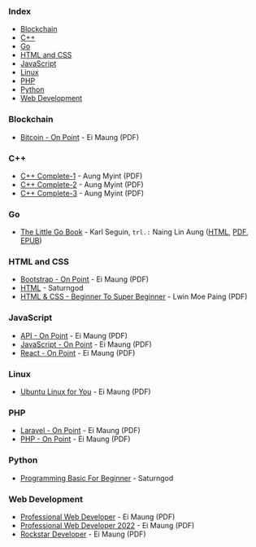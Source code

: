 ### Index

* [Blockchain](#blockchain)
* [C++](#c)
* [Go](#go)
* [HTML and CSS](#html-and-css)
* [JavaScript](#javascript)
* [Linux](#linux)
* [PHP](#php)
* [Python](#python)
* [Web Development](#web-development)


### Blockchain

* [Bitcoin - On Point](https://eimaung.com/bitcoin/) - Ei Maung (PDF)


### C++

* [C++ Complete-1](https://disk.yandex.com/i/5GAzO6UgPge3EA/) - Aung Myint (PDF)
* [C++ Complete-2](https://disk.yandex.com/i/L_hMSL_phg0SJA/) - Aung Myint (PDF)
* [C++ Complete-3](https://disk.yandex.com/i/rluNgkIBzb_ZQA/) - Aung Myint (PDF)


### Go

* [The Little Go Book](https://github.com/nainglinaung/the-little-go-book) - Karl Seguin, `trl.:` Naing Lin Aung ([HTML](https://github.com/nainglinaung/the-little-go-book/blob/master/mm/go.md), [PDF](https://github.com/nainglinaung/the-little-go-book/blob/master/mm/go.pdf), [EPUB](https://github.com/nainglinaung/the-little-go-book/blob/master/mm/go.epub))


### HTML and CSS

* [Bootstrap - On Point](https://eimaung.com/bootstrap/) - Ei Maung (PDF)
* [HTML](https://books.saturngod.net/HTML5/) - Saturngod
* [HTML & CSS - Beginner To Super Beginner](https://lwinmoepaing.github.io/books/) - Lwin Moe Paing (PDF)


### JavaScript

* [API - On Point](https://eimaung.com/api/) - Ei Maung (PDF)
* [JavaScript - On Point](https://eimaung.com/jsbook/) - Ei Maung (PDF)
* [React - On Point](https://eimaung.com/react/) - Ei Maung (PDF)


### Linux

* [Ubuntu Linux for You](http://eimaung.com/ubuntu-for-you) - Ei Maung (PDF)


### PHP

* [Laravel - On Point](https://eimaung.com/laravel/) - Ei Maung (PDF)
* [PHP - On Point](https://eimaung.com/php/) - Ei Maung (PDF)


### Python

* [Programming Basic For Beginner](http://books.saturngod.net/programming_basic/) - Saturngod


### Web Development

* [Professional Web Developer](http://eimaung.com/professional-web-developer) - Ei Maung (PDF)
* [Professional Web Developer 2022](https://eimaung.com/pwd2022/) - Ei Maung (PDF)
* [Rockstar Developer](http://eimaung.com/rockstar-developer) - Ei Maung (PDF)
